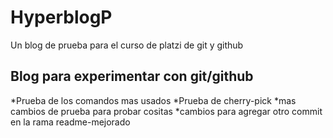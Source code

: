 # HyperblogP
Un blog de prueba  para el curso de platzi de git y github

## Blog para experimentar con git/github
*Prueba de los comandos mas usados
*Prueba de cherry-pick
*mas cambios de prueba para probar cositas
*cambios para agregar otro commit en la rama readme-mejorado
